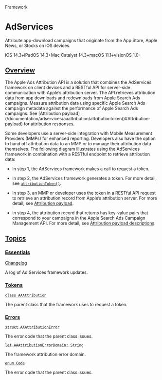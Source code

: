 Framework

# AdServices

Attribute app-download campaigns that originate from the App Store, Apple
News, or Stocks on iOS devices.

iOS 14.3+iPadOS 14.3+Mac Catalyst 14.3+macOS 11.1+visionOS 1.0+

## [Overview](/documentation/AdServices#overview)

The Apple Ads Attribution API is a solution that combines the AdServices
framework on client devices and a RESTful API for server-side communication
with Apple’s attribution server. The API retrieves attribution data from app
downloads and redownloads from Apple Search Ads campaigns. Measure attribution
data using specific Apple Search Ads campaign metadata against the performance
of Apple Search Ads campaigns. See [Attribution
payload](/documentation/adservices/aaattribution/attributiontoken\(\)#Attribution-
payload) for attribution responses.

Some developers use a server-side integration with Mobile Measurement
Providers (MMPs) for enhanced reporting. Developers also have the option to
hand off attribution data to an MMP or to manage their attribution data
themselves. The following diagram illustrates using the AdServices framework
in combination with a RESTful endpoint to retrieve attribution data:

  * In step 1, the AdServices framework makes a call to request a token.

  * In step 2, the AdServices framework generates a token. For more detail, see [`attributionToken()`](/documentation/adservices/aaattribution/attributiontoken\(\)).

  * In step 3, an MMP or developer uses the token in a RESTful API request to retrieve an attribution record from Apple’s attribution server. For more detail, see [Attribution payload](/documentation/adservices/aaattribution/attributiontoken\(\)#Attribution-payload).

  * In step 4, the attribution record that returns has key-value pairs that correspond to your campaigns in the Apple Search Ads Campaign Management API. For more detail, see [Attribution payload descriptions](/documentation/adservices/aaattribution/attributiontoken\(\)#Attribution-payload-descriptions).

## [Topics](/documentation/AdServices#topics)

### [Essentials](/documentation/AdServices#Essentials)

[Changelog](/documentation/adservices/changelog)

A log of Ad Services framework updates.

### [Tokens](/documentation/AdServices#Tokens)

[`class AAAttribution`](/documentation/adservices/aaattribution)

The parent class that the framework uses to request a token.

### [Errors](/documentation/AdServices#Errors)

[`struct AAAttributionError`](/documentation/adservices/aaattributionerror)

The error code that the parent class issues.

[`let AAAttributionErrorDomain:
String`](/documentation/adservices/aaattributionerrordomain)

The framework attribution error domain.

[`enum Code`](/documentation/adservices/aaattributionerror/code)

The error code that the parent class issues.

